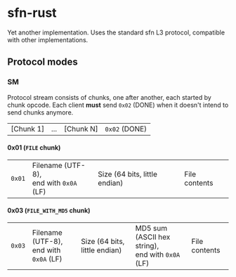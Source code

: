 # sfn-rust

Yet another implementation. Uses the standard sfn L3 protocol, compatible with other implementations.

## Protocol modes

### SM

Protocol stream consists of chunks, one after another, each started by chunk opcode. Each client **must** send `0x02` (DONE) when it doesn't intend to send chunks anymore.

|           |     |           |               |
| --------- | --- | --------- | ------------- |
| [Chunk 1] | ... | [Chunk N] | `0x02` (DONE) |

#### 0x01 (`FILE` chunk)

|        |                                             |                               |               |
| ------ | ------------------------------------------- | ----------------------------- | ------------- |
| `0x01` | Filename (UTF-8),<br />end with `0x0A` (LF) | Size (64 bits, little endian) | File contents |

#### 0x03 (`FILE_WITH_MD5` chunk)

|        |                                             |                               |                                                       |               |
| ------ | ------------------------------------------- | ----------------------------- | ----------------------------------------------------- | ------------- |
| `0x03` | Filename (UTF-8),<br />end with `0x0A` (LF) | Size (64 bits, little endian) | MD5 sum (ASCII hex string),<br />end with `0x0A` (LF) | File contents |
